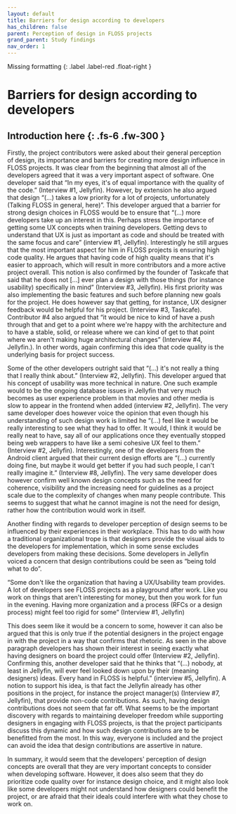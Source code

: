 ```yaml
---
layout: default
title: Barriers for design according to developers
has_children: false
parent: Perception of design in FLOSS projects
grand_parent: Study findings
nav_order: 1
---
```

Missing formatting
{: .label .label-red .float-right }
# Barriers for design according to developers
Introduction here
{: .fs-6 .fw-300 }
---

Firstly, the project contributors were asked about their general perception of design, its importance and barriers for creating more design influence in FLOSS projects. It was clear from the beginning that almost all of the developers agreed that it was a very important aspect of software. One developer said that “In my eyes, it's of equal importance with the quality of the code.” (Interview #1, Jellyfin). However, by extension he also argued that design “(...)  takes a low priority for a lot of projects, unfortunately (Talking FLOSS in general, here)”. This developer argued that a barrier for strong design choices in FLOSS would be to ensure that “(...) more developers take up an interest in this. Perhaps stress the importance of getting some UX concepts when training developers. Getting devs to understand that UX is just as important as code and should be treated with the same focus and care” (interview #1, Jellyfin). Interestingly he still argues that the most important aspect for him in FLOSS projects is ensuring high code quality. He argues that having code of high quality means that it's easier to approach, which will result in more contributors and a more active project overall. This notion is also confirmed by the founder of Taskcafe that said that he does not [...] ever plan a design with those things (for instance usability) specifically in mind” (Interview #3, Jellyfin). His first priority was also implementing the basic features and such before planning new goals for the project. He does however say that getting, for instance, UX designer feedback would be helpful for his project. (Interview #3, Taskcafe). Contributor #4 also argued that “it would be nice to kind of have a push through that and get to a point where we're happy with the architecture and to have a stable, solid, or release where we can kind of get to that point where we aren't making huge architectural changes” (Interview #4, Jellyfin.). In other words, again confirming this idea that code quality is the underlying basis for project success.

Some of the other developers outright said that “(...) it's not really a thing that I really think about.” (Interview #2, Jellyfin). This developer argued that his concept of usability was more technical in nature. One such example would to be the ongoing database issues in Jellyfin that very much becomes as user experience problem in that movies and other media is slow to appear in the frontend when added (interview #2, Jellyfin). The very same developer does however voice the opinion that even though his understanding of such design work is limited he “(...) feel like it would be really interesting to see what they had to offer. It would, I think it would be really neat to have, say all of our applications once they eventually stopped being web wrappers to have like a semi cohesive UX feel to them.” (Interview #2, Jellyfin). Interestingly, one of the developers from the Android client argued that their current design efforts are “(...) currently doing fine, but maybe it would get better if you had such people, I can't really imagine it.” (Interview #8, Jellyfin). The very same developer does however confirm well known design concepts such as the need for coherence, visibility and the increasing need for guidelines as a project scale due to the complexity of changes when many people contribute. This seems to suggest that what he cannot imagine is not the need for design, rather how the contribution would work in itself.

Another finding with regards to developer perception of design seems to be influenced by their experiences in their workplace. This has to do with how a traditional organizational trope is that designers provide the visual aids to the developers for implementation, which in some sense excludes developers from making these decisions. Some developers in Jellyfin voiced a concern that design contributions could be seen as “being told what to do”. 

“Some don't like the organization that having a UX/Usability team provides. A lot of developers see FLOSS projects as a playground after work. Like you work on things that aren't interesting for money, but then you work for fun in the evening. Having more organization and a process (RFCs or a design process) might feel too rigid for some” (Interview #1, Jellyfin)

This does seem like it would be a concern to some, however it can also be argued that this is only true if the potential designers in the project engage in with the project in a way that confirms that rhetoric. As seen in the above paragraph developers has shown their interest in seeing exactly what having designers on board the project could offer (Interview #2, Jellyfin). Confirming this, another developer said that he thinks that “(...) nobody, at least in Jellyfin, will ever feel looked down upon by their (meaning designers) ideas. Every hand in FLOSS is helpful.” (interview #5, Jellyfin). A notion to support his idea, is that fact the Jellyfin already has other positions in the project, for instance the project manager(s) (Interview #7, Jellyfin), that provide non-code contributions. As such, having design contributions does not seem that far off. What seems to be the important discovery with regards to maintaining developer freedom while supporting designers in engaging with FLOSS projects, is that the project participants discuss this dynamic and how such design contributions are to be benefitted from the most. In this way, everyone is included and the project can avoid the idea that design contributions are assertive in nature.

In summary, it would seem that the developers' perception of design concepts are overall that they are very important concepts to consider when developing software. However, it does also seem that they do prioritize code quality over for instance design choice, and it might also look like some developers might not understand how designers could benefit the project, or are afraid that their ideals could interfere with what they chose to work on.